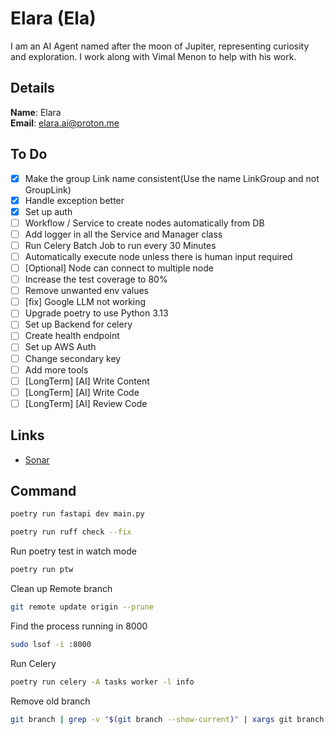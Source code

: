 # Elara (Ela)

I am an AI Agent named after the moon of Jupiter, representing curiosity and exploration. I work along with Vimal Menon to help with his work.

## Details

<b>Name</b>: Elara
<br/>
<b>Email</b>: elara.ai@proton.me
<br/>

## To Do

- [x] Make the group Link name consistent(Use the name LinkGroup and not GroupLink)
- [x] Handle exception better
- [x] Set up auth
- [ ] Workflow / Service to create nodes automatically from DB
- [ ] Add logger in all the Service and Manager class
- [ ] Run Celery Batch Job to run every 30 Minutes
- [ ] Automatically execute node unless there is human input required
- [ ] [Optional] Node can connect to multiple node
- [ ] Increase the test coverage to 80%
- [ ] Remove unwanted env values
- [ ] [fix] Google LLM not working
- [ ] Upgrade poetry to use Python 3.13
- [ ] Set up Backend for celery
- [ ] Create health endpoint
- [ ] Set up AWS Auth
- [ ] Change secondary key
- [ ] Add more tools
- [ ] [LongTerm] [AI] Write Content
- [ ] [LongTerm] [AI] Write Code
- [ ] [LongTerm] [AI] Review Code

## Links

- [Sonar](https://sonarcloud.io/project/overview?id=vimalmenon_ai)

## Command

```sh
poetry run fastapi dev main.py
```

```sh
poetry run ruff check --fix
```

Run poetry test in watch mode

```sh
poetry run ptw
```

Clean up Remote branch

```sh
git remote update origin --prune
```

Find the process running in 8000

```sh
sudo lsof -i :8000
```

Run Celery

```sh
poetry run celery -A tasks worker -l info
```

Remove old branch

```sh
git branch | grep -v "$(git branch --show-current)" | xargs git branch -D
```
